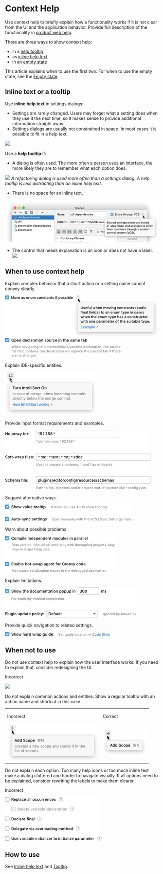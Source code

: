 <!-- Copyright 2000-2024 JetBrains s.r.o. and contributors. Use of this source code is governed by the Apache 2.0 license. -->

# Context Help

Use context help to briefly explain how a functionality works if it is not clear from the UI and the application behavior. Provide full description of the functionality in [product web help](https://www.jetbrains.com/help/idea/).

There are three ways to show context help:
* in a [help tooltip](tooltip.md)
* as [inline help text](inline_help_text.md)
* in an [empty state](empty_state.md)

<p>This article explains when to use the first two. For when to use the empty state, see the <a href="empty_state.md">Empty state</a>.</p>


## Inline text or a tooltip

Use **inline help text** in settings dialogs:
* Settings are rarely changed. Users may forget what a setting does when they use it the next time, so it makes sense to provide additional information straight away.
* Settings dialogs are usually not constrained in space. In most cases it is possible to fit in a help text.

![](09_use_inline_help_text.png)

Use a **help tooltip** if:
* A dialog is often used. The more often a person uses an interface, the more likely they are to remember what each option does.

![](10_use_help_tooltip.png)
*A refactoring dialog is used more often than a settings dialog. A help tooltip is less distracting than an inline help text.*

* There is no space for an inline text.
<img src="../../../images/ui/context_help/11_no_space_in_settings.png" />

* The control that needs explanation is an icon or does not have a label.
![](03_action_help_tooltip.png)


## When to use context help

Explain complex behavior that a short action or a setting name cannot convey clearly.

<img src="../../../images/ui/tooltip/04_question_icon_tooltip.png"/>

<img src="../../../images/ui/inline_help_text/02_text_size.png"/>

Explain IDE-specific entities.

<img src="../../../images/ui/context_help/01_IDE_specific.png" />

Provide input format requirements and examples.

<img src="../../../images/ui/context_help/02_formatting_example.png" />

Suggest alternative ways.

<img src="../../../images/ui/context_help/03_alternative_ways.png" />

Warn about possible problems.

<img src="../../../images/ui/context_help/04_possible_problems.png" />

Explain limitations.

<img src="../../../images/ui/context_help/05_limitations.png" />

Provide quick navigation to related settings.

<img src="../../../images/ui/inline_help_text/04_link_internal.png" />


## When not to use

Do not use context help to explain how the user interface works. If you need to explain that, consider redesigning the UI.

<p>Incorrect</p>

![](06_explain_how_ui_works.png)

Do not explain common actions and entities. Show a regular tooltip with an action name and shortcut in this case.

<table>

  <tr>
    <td>
        <p>Incorrect</p>
    </td>
    <td>
        <p>Correct</p>
    </td>
  </tr>
  <tr>
    <td>
          <img src="../../../images/ui/context_help/07_explain_obvious_incorrect.png" />
    </td>
    <td>
        <img src="../../../images/ui/context_help/07_explain_obvious_correct.png" />
    </td>
  </tr>
</table>


Do not explain each option. Too many help icons or too much inline text make a dialog cluttered and harder to navigate visually. If all options need to be explained, consider rewriting the labels to make them clearer.

<p>Incorrect</p>

![](../../../images/ui/context_help/08_explain_all_options.png)

## How to use

See [Inline help text](inline_help_text.md) and [Tooltip](tooltip.md).

